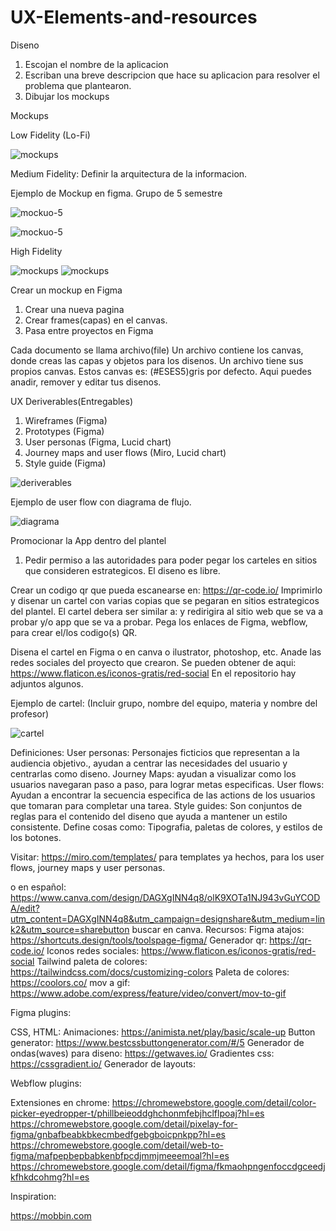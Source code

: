 # UX-Elements-and-resources

Diseno
1. Escojan el nombre de la aplicacion
2. Escriban una breve descripcion que hace su aplicacion para resolver el problema que plantearon.
3. Dibujar los mockups
   
Mockups

Low Fidelity (Lo-Fi)

![mockups](./imag/wireframe.png)

Medium Fidelity: Definir la arquitectura de la informacion.

Ejemplo de Mockup en figma. Grupo de 5 semestre

![mockuo-5](./imag/figma1.jpeg)

![mockuo-5](./imag/figma2.jpeg)


High Fidelity

![mockups](./imag/mockup1.png)
![mockups](./imag/mockup2.png)

Crear un mockup en Figma
1. Crear una nueva pagina
2. Crear frames(capas) en el canvas.
3. Pasa entre proyectos en Figma

Cada documento se llama archivo(file)
Un archivo contiene los canvas, donde creas las capas y objetos para los disenos.
Un archivo tiene sus propios canvas. Estos canvas es: (#ESES5)gris por defecto. Aqui puedes anadir, remover y editar tus disenos.

UX Deriverables(Entregables)
1. Wireframes (Figma)
2. Prototypes (Figma)
3. User personas
   (Figma, Lucid chart)
5. Journey maps and user flows
   (Miro, Lucid chart)
6. Style guide (Figma)

![deriverables](./imag/deriverables.png)

Ejemplo de user flow con diagrama de flujo.

![diagrama](./imag/lucid-diagrama.png)

Promocionar la App dentro del plantel
1. Pedir permiso a las autoridades para poder pegar los carteles en sitios que consideren estrategicos. El diseno es libre.
   
Crear un codigo qr que pueda escanearse en: https://qr-code.io/ 
Imprimirlo y disenar un cartel con varias copias que se pegaran en sitios estrategicos del plantel.
El cartel debera ser similar a: 
y redirigira al sitio web que se va a probar y/o app que se va a probar.
Pega los enlaces de Figma, webflow, para crear el/los codigo(s) QR.

Disena el cartel en Figma o en canva o ilustrator, photoshop, etc.
Anade las redes sociales del proyecto que crearon.
Se pueden obtener de aqui: https://www.flaticon.es/iconos-gratis/red-social
En el repositorio hay adjuntos algunos.

Ejemplo de cartel: (Incluir grupo, nombre del equipo, materia y nombre del profesor)

![cartel](./imag/cartel.png)

Definiciones:
User personas: Personajes ficticios que representan a la audiencia objetivo., ayudan a centrar las necesidades del usuario y centrarlas como diseno.
Journey Maps: ayudan a visualizar como los usuarios navegaran paso a paso, para lograr metas especificas.
User flows: Ayudan a encontrar la secuencia especifica de las actions de los usuarios que tomaran para completar una tarea.
Style guides: Son conjuntos de reglas para el contenido del diseno que ayuda a mantener un estilo consistente. Define cosas como: Tipografia, paletas de colores, y estilos de los botones.

Visitar: 
https://miro.com/templates/
para templates ya hechos, para los user flows,
journey maps y user personas.

o en español: https://www.canva.com/design/DAGXgINN4q8/olK9XOTa1NJ943vGuYCODA/edit?utm_content=DAGXgINN4q8&utm_campaign=designshare&utm_medium=link2&utm_source=sharebutton
buscar en canva.
Recursos:
Figma atajos: https://shortcuts.design/tools/toolspage-figma/ 
Generador qr: https://qr-code.io/
Iconos redes sociales: https://www.flaticon.es/iconos-gratis/red-social
Tailwind paleta de colores: https://tailwindcss.com/docs/customizing-colors
Paleta de colores: https://coolors.co/
mov a gif: https://www.adobe.com/express/feature/video/convert/mov-to-gif

Figma plugins:

CSS, HTML:
Animaciones: https://animista.net/play/basic/scale-up
Button generator: https://www.bestcssbuttongenerator.com/#/5
Generador de ondas(waves) para diseno: https://getwaves.io/ 
Gradientes css: https://cssgradient.io/
Generador de layouts: 

Webflow plugins:

Extensiones en chrome:
https://chromewebstore.google.com/detail/color-picker-eyedropper-t/phillbeieoddghchonmfebjhclflpoaj?hl=es 
https://chromewebstore.google.com/detail/pixelay-for-figma/gnbafbeabkbkecmbedfgebgboicpnkpp?hl=es
https://chromewebstore.google.com/detail/web-to-figma/mafpepbepbabkenbfpcdjmmjmeeemoal?hl=es
https://chromewebstore.google.com/detail/figma/fkmaohpngenfoccdgceedjkfhkdcohmg?hl=es

Inspiration: 

https://mobbin.com


